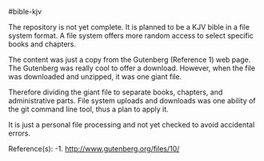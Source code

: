 #bible-kjv

The repository is not yet complete. It is planned to be a KJV bible in a file system format.
A file system offers more random access to select specific books and chapters.

The content was just a copy from the Gutenberg (Reference 1) web page. The Gutenberg was really cool to offer a download. However, when the file was downloaded and unzipped, it was one giant file.

Therefore dividing the giant file to separate books, chapters, and administrative parts. File system uploads and downloads was one ability of the git command line tool, thus a plan to apply it.   

It is just a personal file processing and not yet checked to avoid accidental errors.

Reference(s):
-1. http://www.gutenberg.org/files/10/
